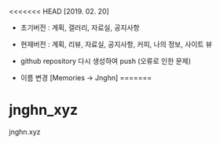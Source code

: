 <<<<<<< HEAD
[2019. 02. 20]
 - 초기버전 : 계획, 갤러리, 자료실, 공지사항
 - 현재버전 : 계획, 리뷰, 자료실, 공지사항, 커피, 나의 정보, 사이트 뷰
 
 - github repository 다시 생성하여 push (오류로 인한 문제)
 - 이름 변경 [Memories -> Jnghn]
=======
# jnghn_xyz
jnghn.xyz
